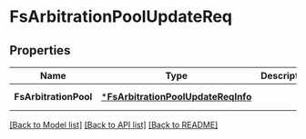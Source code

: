 # FsArbitrationPoolUpdateReq

## Properties
Name | Type | Description | Notes
------------ | ------------- | ------------- | -------------
**FsArbitrationPool** | [***FsArbitrationPoolUpdateReqInfo**](FSArbitrationPoolUpdateReq_Info.md) |  | [default to null]

[[Back to Model list]](../README.md#documentation-for-models) [[Back to API list]](../README.md#documentation-for-api-endpoints) [[Back to README]](../README.md)


